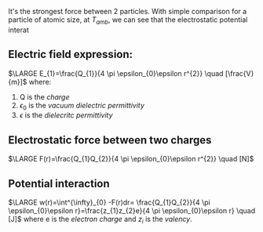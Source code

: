 It's the strongest force between 2 particles.
With simple comparison for a particle of atomic size, at $T_{amb}$, we can see that the electrostatic potential interat
## Electric field expression:
$\LARGE E_{1}=\frac{Q_{1}}{4 \pi \epsilon_{0}\epsilon r^{2}} \quad [\frac{V}{m}]$ 
where:
1. Q is the *charge*
2. $\epsilon_{0}$ is the *vacuum dielectric permittivity*
3. $\epsilon$ is the *dielecritc permittivity*
## Electrostatic force between two charges
$\LARGE F(r)=\frac{Q_{1}Q_{2}}{4 \pi \epsilon_{0}\epsilon r^{2}} \quad [N]$ 
## Potential interaction
$\LARGE   w(r)=\int^{\infty}_{0} -F(r)dr= \frac{Q_{1}Q_{2}}{4 \pi \epsilon_{0}\epsilon r}=\frac{z_{1}z_{2}e}{4 \pi \epsilon_{0}\epsilon r} \quad [J]$
where e is the *electron charge* and $z_{i}$ is the *valency*.

